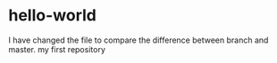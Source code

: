 # hello-world
I have changed the file to compare the difference between branch and master.
my first repository
